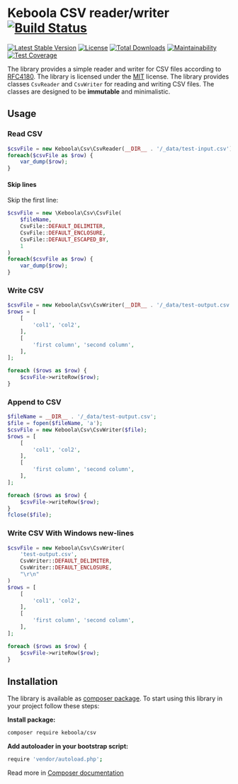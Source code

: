 # Keboola CSV reader/writer [![Build Status](https://secure.travis-ci.org/keboola/php-csv.png)](http://travis-ci.org/keboola/php-csv)
[![Latest Stable Version](https://poser.pugx.org/keboola/csv/v/stable.svg)](https://packagist.org/packages/keboola/csv)
[![License](https://poser.pugx.org/keboola/csv/license.svg)](https://packagist.org/packages/keboola/csv)
[![Total Downloads](https://poser.pugx.org/keboola/csv/downloads.svg)](https://packagist.org/packages/keboola/csv)
[![Maintainability](https://api.codeclimate.com/v1/badges/869a0ab5c1d228279ab0/maintainability)](https://codeclimate.com/github/keboola/php-csv/maintainability)
[![Test Coverage](https://api.codeclimate.com/v1/badges/869a0ab5c1d228279ab0/test_coverage)](https://codeclimate.com/github/keboola/php-csv/test_coverage)

The library provides a simple reader and writer for CSV files according to [RFC4180](https://tools.ietf.org/html/rfc4180). 
The library is licensed under the [MIT](https://github.com/keboola/php-csv/blob/master/LICENSE) license. The library provides 
classes `CsvReader` and `CsvWriter` for reading and writing CSV files. The classes are designed to be **immutable** 
and minimalistic.

## Usage

### Read CSV

```php
$csvFile = new Keboola\Csv\CsvReader(__DIR__ . '/_data/test-input.csv');
foreach($csvFile as $row) {
	var_dump($row);
}
```

#### Skip lines
Skip the first line:

```php
$csvFile = new \Keboola\Csv\CsvFile(
    $fileName,
    CsvFile::DEFAULT_DELIMITER,
    CsvFile::DEFAULT_ENCLOSURE,
    CsvFile::DEFAULT_ESCAPED_BY,
    1
)
foreach($csvFile as $row) {
	var_dump($row);
}
```
      

### Write CSV

```php
$csvFile = new Keboola\Csv\CsvWriter(__DIR__ . '/_data/test-output.csv');
$rows = [
	[
		'col1', 'col2',
	],
	[
		'first column', 'second column',
	],
];

foreach ($rows as $row) {
	$csvFile->writeRow($row);
}
```

### Append to CSV

```php
$fileName = __DIR__ . '/_data/test-output.csv';
$file = fopen($fileName, 'a');
$csvFile = new Keboola\Csv\CsvWriter($file);
$rows = [
	[
		'col1', 'col2',
	],
	[
		'first column', 'second column',
	],
];

foreach ($rows as $row) {
	$csvFile->writeRow($row);
}
fclose($file);
```

### Write CSV With Windows new-lines

```php
$csvFile = new Keboola\Csv\CsvWriter(
    'test-output.csv',
    CsvWriter::DEFAULT_DELIMITER,
    CsvWriter::DEFAULT_ENCLOSURE,
    "\r\n"
)
$rows = [
	[
		'col1', 'col2',
	],
	[
		'first column', 'second column',
	],
];

foreach ($rows as $row) {
	$csvFile->writeRow($row);
}
```

## Installation

The library is available as [composer package](https://getcomposer.org/doc/00-intro.md#installation-linux-unix-osx). 
To start using this library in your project follow these steps:

**Install package:**

```bash
composer require keboola/csv
```


**Add autoloader in your bootstrap script:**

```bash
require 'vendor/autoload.php';
```

Read more in [Composer documentation](http://getcomposer.org/doc/01-basic-usage.md)
